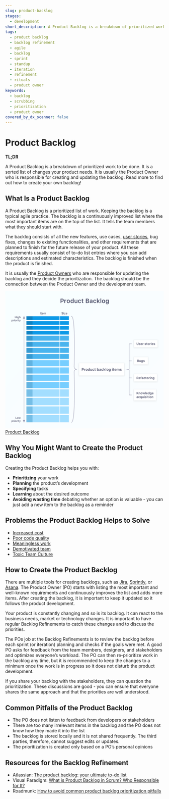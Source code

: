 ```yaml
---
slug: product-backlog
stages:
  - development
short_description: A Product Backlog is a breakdown of prioritized work to be done. It is a sorted list of changes your product needs. It is usually the Product Owner who is responsible for creating and updating the backlog.
tags:
  - product backlog
  - backlog refinement
  - agile
  - backlog
  - sprint
  - standup
  - iteration
  - refinement
  - rituals
  - product owner
keywords:
  - backlog
  - scrubbing
  - prioritization
  - product owner
covered_by_dx_scanner: false
---
```


# Product Backlog

**TL;DR**

A Product Backlog is a breakdown of prioritized work to be done. It is a sorted list of changes your product needs. It is usually the Product Owner who is responsible for creating and updating the backlog. Read more to find out how to create your own backlog!

## What Is a Product Backlog

A Product Backlog is a prioritized list of work. Keeping the backlog is a typical agile practice. The backlog is a continuously improved list where the most important items are on the top of the list. It tells the team members what they should start with.

The backlog consists of all the new features, use cases, [user stories](/practices/user-stories), bug fixes, changes to existing functionalities, and other requirements that are planned to finish for the future release of your product. All these requirements usually consist of to-do list entries where you can add descriptions and estimated characteristics. The backlog is finished when the product is finished.

It is usually the [Product Owners](/practices/product-owner) who are responsible for updating the backlog and they decide the prioritization. The backlog should be the connection between the Product Owner and the development team.

![Product Backlog](/files/product-backlog.png)
[Product Backlog](https://startinfinity.com/product-management-framework/product-backlog)

## Why You Might Want to Create the Product Backlog

Creating the Product Backlog helps you with:

- **Prioritizing** your work
- **Planning** the product’s development
- **Specifying** tasks
- **Learning** about the desired outcome
- **Avoiding wasting time** debating whether an option is valuable - you can just add a new item to the backlog as a reminder

## Problems the Product Backlog Helps to Solve

- [Increased cost](/problems/increased-cost)
- [Poor code quality](/problems/poor-code-quality)
- [Meaningless work](/problems/meaningless-work)
- [Demotivated team](/problems/demotivated-team)
- [Toxic Team Culture](/problems/toxic-team-culture)

## How to Create the Product Backlog

There are multiple tools for creating backlogs, such as [Jira](https://www.atlassian.com/software/jira), [Sprintly](https://sprint.ly/), or [Asana](https://asana.com/). The Product Owner (PO) starts with listing the most important and well-known requirements and continuously improves the list and adds more items. After creating the backlog, it is important to keep it updated so it follows the product development.

Your product is constantly changing and so is its backlog. It can react to the business needs, market or technology changes. It is important to have regular Backlog Refinements to catch these changes and to discuss the priorities.

The POs job at the Backlog Refinements is to review the backlog before each sprint (or iteration) planning and checks if the goals were met. A good PO asks for feedback from the team members, designers, and stakeholders and optimizes everyone’s workload. The PO can then re-prioritize work in the backlog any time, but it is recommended to keep the changes to a minimum once the work is in progress so it does not disturb the product development.

If you share your backlog with the stakeholders, they can question the prioritization. These discussions are good - you can ensure that everyone shares the same approach and that the priorities are well understood.

## Common Pitfalls of the Product Backlog

- The PO does not listen to feedback from developers or stakeholders
- There are too many irrelevant items in the backlog and the PO does not know how they made it into the list
- The backlog is stored locally and it is not shared frequently. The third parties, therefore, cannot suggest edits or updates.
- The prioritization is created only based on a PO’s personal opinions

## Resources for the Backlog Refinement

- Atlassian: [The product backlog: your ultimate to-do list](https://www.atlassian.com/agile/scrum/backlogs)
- Visual Paradigm: [What is Product Backlog in Scrum? Who Responsible for It?](https://www.visual-paradigm.com/scrum/what-is-product-backlog-in-scrum/)
- Roadmunk: [How to avoid common product backlog prioritization pitfalls](https://roadmunk.com/guides/how-to-avoid-common-product-backlog-prioritization-pitfalls/)
